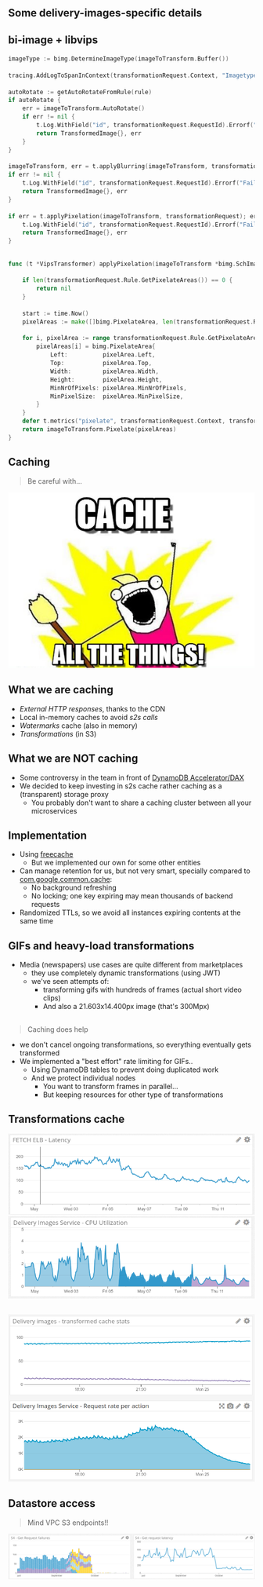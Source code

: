 #

## Some delivery-images-specific details

## bi-image + libvips
```go
imageType := bimg.DetermineImageType(imageToTransform.Buffer())

tracing.AddLogToSpanInContext(transformationRequest.Context, "Imagetype: "+bimg.ImageTypeName(imageType))

autoRotate := getAutoRotateFromRule(rule)
if autoRotate {
    err = imageToTransform.AutoRotate()
    if err != nil {
        t.Log.WithField("id", transformationRequest.RequestId).Errorf("Failed to apply autorotation. Error: %v", err)
        return TransformedImage{}, err
    }
}

imageToTransform, err = t.applyBlurring(imageToTransform, transformationRequest)
if err != nil {
    t.Log.WithField("id", transformationRequest.RequestId).Errorf("Failed to apply blurring. Error: %v", err)
    return TransformedImage{}, err
}

if err = t.applyPixelation(imageToTransform, transformationRequest); err != nil {
    t.Log.WithField("id", transformationRequest.RequestId).Errorf("Failed to apply pixelation. Error: %v", err)
    return TransformedImage{}, err
}
```

## 
```go
func (t *VipsTransformer) applyPixelation(imageToTransform *bimg.SchImage, transformationRequest TransformationRequest) error {

	if len(transformationRequest.Rule.GetPixelateAreas()) == 0 {
		return nil
	}

	start := time.Now()
	pixelAreas := make([]bimg.PixelateArea, len(transformationRequest.Rule.GetPixelateAreas()))

	for i, pixelArea := range transformationRequest.Rule.GetPixelateAreas() {
		pixelAreas[i] = bimg.PixelateArea{
			Left:          pixelArea.Left,
			Top:           pixelArea.Top,
			Width:         pixelArea.Width,
			Height:        pixelArea.Height,
			MinNrOfPixels: pixelArea.MinNrOfPixels,
			MinPixelSize:  pixelArea.MinPixelSize,
		}
	}
	defer t.metrics("pixelate", transformationRequest.Context, transformationRequest.RequestId, start)
	return imageToTransform.Pixelate(pixelAreas)
} 
```

## Caching

> Be careful with...

![](cacheAllThings.jpg)

## What we are caching
* *External HTTP responses*, thanks to the CDN
* Local in-memory caches to avoid *s2s calls*
* *Watermarks* cache (also in memory) 
* *Transformations* (in S3)

## What we are NOT caching
* Some controversy in the team in front of [DynamoDB Accelerator/DAX](https://aws.amazon.com/dynamodb/dax/)
* We decided to keep investing in s2s cache rather caching as a (transparent) storage proxy
    * You probably don't want to share a caching cluster between all your microservices

## Implementation
* Using [freecache](https://github.com/coocood/freecache)
    * But we implemented our own for some other entities
* Can manage retention for us, but not very smart, specially compared to
[com.google.common.cache](https://google.github.io/guava/releases/17.0/api/docs/com/google/common/cache/package-summary.html):
    * No background refreshing
    * No locking; one key expiring may mean thousands of backend requests 
* Randomized TTLs, so we avoid all instances expiring contents at the same time

## GIFs and heavy-load transformations
* Media (newspapers) use cases are quite different from marketplaces
    * they use completely dynamic transformations (using JWT)
    * we've seen attempts of:
        * transforming gifs with hundreds of frames (actual short video clips)
        * And also a 21.603x14.400px image (that's 300Mpx)

## 
> Caching does help

* we don't cancel ongoing transformations, so everything eventually gets transformed
* We implemented a "best effort" rate limiting for GIFs..
    * Using DynamoDB tables to prevent doing duplicated work
    * And we protect individual nodes
        * You want to transform frames in parallel...
        * But keeping resources for other type of transformations

## Transformations cache
![](latencyTransfAfterCache.png)
![](cpuUsageAfterCache.png)

##
![](transformedCacheStats.png)

## Datastore access
> Mind VPC S3 endpoints!!

![](vpcS3EndpointActivation.png)
